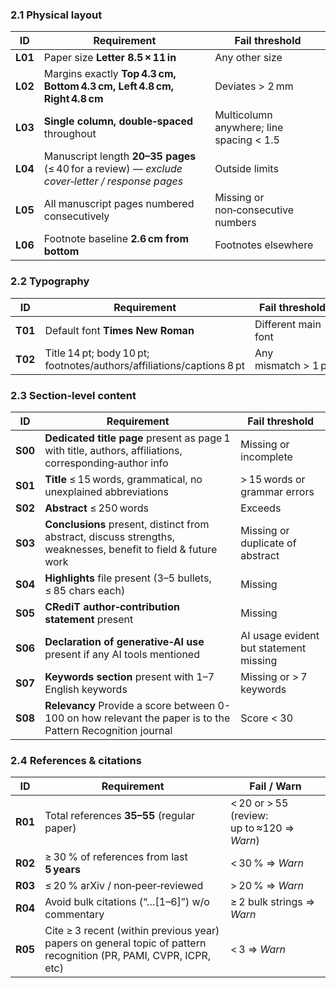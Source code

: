 ### 2.1 Physical layout

| ID      | Requirement                                                                                     | Fail threshold                           |
| ------- | ----------------------------------------------------------------------------------------------- | ---------------------------------------- |
| **L01** | Paper size **Letter 8.5 × 11 in**                                                               | Any other size                           |
| **L02** | Margins exactly **Top 4.3 cm, Bottom 4.3 cm, Left 4.8 cm, Right 4.8 cm**                        | Deviates > 2 mm                          |
| **L03** | **Single column, double‑spaced** throughout                                                     | Multicolumn anywhere; line spacing < 1.5 |
| **L04** | Manuscript length **20–35 pages** (≤ 40 for a review) — *exclude cover‑letter / response pages* | Outside limits                           |
| **L05** | All manuscript pages numbered consecutively                                                     | Missing or non‑consecutive numbers       |
| **L06** | Footnote baseline **2.6 cm from bottom**                                                        | Footnotes elsewhere                      |

### 2.2 Typography

| ID      | Requirement                                                           | Fail threshold      |
| ------- | --------------------------------------------------------------------- | ------------------- |
| **T01** | Default font **Times New Roman**                                      | Different main font |
| **T02** | Title 14 pt; body 10 pt; footnotes/authors/affiliations/captions 8 pt | Any mismatch > 1 pt |

### 2.3 Section‑level content

| ID      | Requirement                                                                                                    | Fail threshold                         |
| ------- | -------------------------------------------------------------------------------------------------------------- | -------------------------------------- |
| **S00** | **Dedicated title page** present as page 1 with title, authors, affiliations, corresponding‑author info        | Missing or incomplete                  |
| **S01** | **Title** ≤ 15 words, grammatical, no unexplained abbreviations                                                | > 15 words or grammar errors           |
| **S02** | **Abstract** ≤ 250 words                                                                                       | Exceeds                                |
| **S03** | **Conclusions** present, distinct from abstract, discuss strengths, weaknesses, benefit to field & future work | Missing or duplicate of abstract       |
| **S04** | **Highlights** file present (3–5 bullets, ≤ 85 chars each)                                                     | Missing                                |
| **S05** | **CRediT author‑contribution statement** present                                                               | Missing                                |
| **S06** | **Declaration of generative‑AI use** present if any AI tools mentioned                                         | AI usage evident but statement missing |
| **S07** | **Keywords section** present with 1–7 English keywords                                                         | Missing or > 7 keywords                |
| **S08** | **Relevancy** Provide a score between 0-100 on how relevant the paper is to the Pattern Recognition journal                                                         | Score < 30                |

### 2.4 References & citations

| ID      | Requirement                                    | Fail / Warn                                |
| ------- | ---------------------------------------------- | ------------------------------------------ |
| **R01** | Total references **35–55** (regular paper)     | < 20 or > 55 (review: up to ≈120 ⇒ *Warn*) |
| **R02** | ≥ 30 % of references from last **5 years**     | < 30 % ⇒ *Warn*                            |
| **R03** | ≤ 20 % arXiv / non‑peer‑reviewed               | > 20 % ⇒ *Warn*                            |
| **R04** | Avoid bulk citations (“…[1–6]”) w/o commentary | ≥ 2 bulk strings ⇒ *Warn*                  |
| **R05** | Cite ≥ 3 recent (within previous year) papers on general topic of pattern recognition (PR, PAMI, CVPR, ICPR, etc)     | < 3 ⇒ *Warn*                               |
